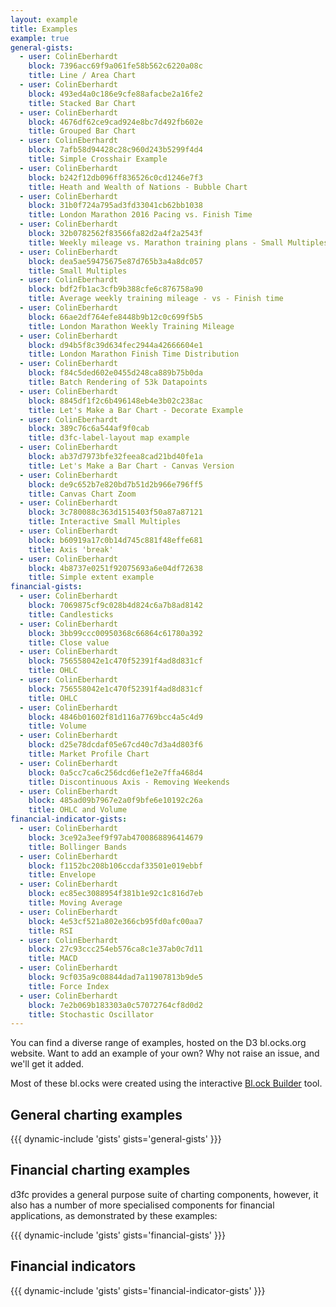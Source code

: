 ```yaml
---
layout: example
title: Examples
example: true
general-gists:
  - user: ColinEberhardt
    block: 7396acc69f9a061fe58b562c6220a08c
    title: Line / Area Chart
  - user: ColinEberhardt
    block: 493ed4a0c186e9cfe88afacbe2a16fe2
    title: Stacked Bar Chart
  - user: ColinEberhardt
    block: 4676df62ce9cad924e8bc7d492fb602e
    title: Grouped Bar Chart
  - user: ColinEberhardt
    block: 7afb58d94428c28c960d243b5299f4d4
    title: Simple Crosshair Example
  - user: ColinEberhardt
    block: b242f12db096ff836526c0cd1246e7f3
    title: Heath and Wealth of Nations - Bubble Chart
  - user: ColinEberhardt
    block: 31b0f724a795ad3fd33041cb62bb1038
    title: London Marathon 2016 Pacing vs. Finish Time
  - user: ColinEberhardt
    block: 32b0782562f83566fa82d2a4f2a2543f
    title: Weekly mileage vs. Marathon training plans - Small Multiples
  - user: ColinEberhardt
    block: dea5ae59475675e87d765b3a4a8dc057
    title: Small Multiples
  - user: ColinEberhardt
    block: bdf2fb1ac3cfb9b388cfe6c876758a90
    title: Average weekly training mileage - vs - Finish time
  - user: ColinEberhardt
    block: 66ae2df764efe8448b9b12c0c699f5b5
    title: London Marathon Weekly Training Mileage
  - user: ColinEberhardt
    block: d94b5f8c39d634fec2944a42666604e1
    title: London Marathon Finish Time Distribution
  - user: ColinEberhardt
    block: f84c5ded602e0455d248ca889b75b0da
    title: Batch Rendering of 53k Datapoints
  - user: ColinEberhardt
    block: 8845df1f2c6b496148eb4e3b02c238ac
    title: Let's Make a Bar Chart - Decorate Example
  - user: ColinEberhardt
    block: 389c76c6a544af9f0cab
    title: d3fc-label-layout map example
  - user: ColinEberhardt
    block: ab37d7973bfe32feea8cad21bd40fe1a
    title: Let's Make a Bar Chart - Canvas Version
  - user: ColinEberhardt
    block: de9c652b7e820bd7b51d2b966e796ff5
    title: Canvas Chart Zoom
  - user: ColinEberhardt
    block: 3c780088c363d1515403f50a87a87121
    title: Interactive Small Multiples
  - user: ColinEberhardt
    block: b60919a17c0b14d745c881f48effe681
    title: Axis 'break'
  - user: ColinEberhardt
    block: 4b8737e0251f92075693a6e04df72638
    title: Simple extent example
financial-gists:
  - user: ColinEberhardt
    block: 7069875cf9c028b4d824c6a7b8ad8142
    title: Candlesticks
  - user: ColinEberhardt
    block: 3bb99ccc00950368c66864c61780a392
    title: Close value
  - user: ColinEberhardt
    block: 756558042e1c470f52391f4ad8d831cf
    title: OHLC
  - user: ColinEberhardt
    block: 756558042e1c470f52391f4ad8d831cf
    title: OHLC
  - user: ColinEberhardt
    block: 4846b01602f81d116a7769bcc4a5c4d9
    title: Volume
  - user: ColinEberhardt
    block: d25e78dcdaf05e67cd40c7d3a4d803f6
    title: Market Profile Chart
  - user: ColinEberhardt
    block: 0a5cc7ca6c256dcd6ef1e2e7ffa468d4
    title: Discontinuous Axis - Removing Weekends
  - user: ColinEberhardt
    block: 485ad09b7967e2a0f9bfe6e10192c26a
    title: OHLC and Volume
financial-indicator-gists:
  - user: ColinEberhardt
    block: 3ce92a3eef9f97ab4700868896414679
    title: Bollinger Bands
  - user: ColinEberhardt
    block: f1152bc208b106ccdaf33501e019ebbf
    title: Envelope
  - user: ColinEberhardt
    block: ec85ec3088954f381b1e92c1c816d7eb
    title: Moving Average
  - user: ColinEberhardt
    block: 4e53cf521a802e366cb95fd0afc00aa7
    title: RSI
  - user: ColinEberhardt
    block: 27c93ccc254eb576ca8c1e37ab0c7d11
    title: MACD
  - user: ColinEberhardt
    block: 9cf035a9c08844dad7a11907813b9de5
    title: Force Index
  - user: ColinEberhardt
    block: 7e2b069b183303a0c57072764cf8d0d2
    title: Stochastic Oscillator
---
```


You can find a diverse range of examples, hosted on the D3 bl.ocks.org website. Want to add an example of your own? Why
not raise an issue, and we'll get it added.

Most of these bl.ocks were created using the interactive [Bl.ock Builder](http://blockbuilder.org/) tool.

## General charting examples

{{{ dynamic-include 'gists' gists='general-gists' }}}

## Financial charting examples

d3fc provides a general purpose suite of charting components, however, it also has a number of more specialised components for financial applications, as demonstrated by these examples:

{{{ dynamic-include 'gists' gists='financial-gists' }}}

## Financial indicators

{{{ dynamic-include 'gists' gists='financial-indicator-gists' }}}
